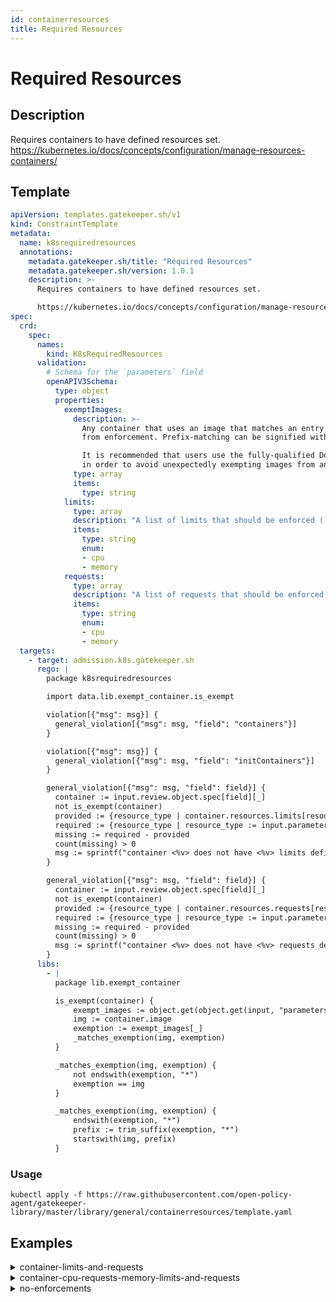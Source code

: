 ```yaml
---
id: containerresources
title: Required Resources
---
```


# Required Resources

## Description
Requires containers to have defined resources set.
https://kubernetes.io/docs/concepts/configuration/manage-resources-containers/

## Template
```yaml
apiVersion: templates.gatekeeper.sh/v1
kind: ConstraintTemplate
metadata:
  name: k8srequiredresources
  annotations:
    metadata.gatekeeper.sh/title: "Required Resources"
    metadata.gatekeeper.sh/version: 1.0.1
    description: >-
      Requires containers to have defined resources set.

      https://kubernetes.io/docs/concepts/configuration/manage-resources-containers/
spec:
  crd:
    spec:
      names:
        kind: K8sRequiredResources
      validation:
        # Schema for the `parameters` field
        openAPIV3Schema:
          type: object
          properties:
            exemptImages:
              description: >-
                Any container that uses an image that matches an entry in this list will be excluded
                from enforcement. Prefix-matching can be signified with `*`. For example: `my-image-*`.

                It is recommended that users use the fully-qualified Docker image name (e.g. start with a domain name)
                in order to avoid unexpectedly exempting images from an untrusted repository.
              type: array
              items:
                type: string
            limits:
              type: array
              description: "A list of limits that should be enforced (`cpu`, `memory`, or both)."
              items:
                type: string
                enum:
                - cpu
                - memory
            requests:
              type: array
              description: "A list of requests that should be enforced (`cpu`, `memory`, or both)."
              items:
                type: string
                enum:
                - cpu
                - memory
  targets:
    - target: admission.k8s.gatekeeper.sh
      rego: |
        package k8srequiredresources

        import data.lib.exempt_container.is_exempt

        violation[{"msg": msg}] {
          general_violation[{"msg": msg, "field": "containers"}]
        }

        violation[{"msg": msg}] {
          general_violation[{"msg": msg, "field": "initContainers"}]
        }

        general_violation[{"msg": msg, "field": field}] {
          container := input.review.object.spec[field][_]
          not is_exempt(container)
          provided := {resource_type | container.resources.limits[resource_type]}
          required := {resource_type | resource_type := input.parameters.limits[_]}
          missing := required - provided
          count(missing) > 0
          msg := sprintf("container <%v> does not have <%v> limits defined", [container.name, missing])
        }

        general_violation[{"msg": msg, "field": field}] {
          container := input.review.object.spec[field][_]
          not is_exempt(container)
          provided := {resource_type | container.resources.requests[resource_type]}
          required := {resource_type | resource_type := input.parameters.requests[_]}
          missing := required - provided
          count(missing) > 0
          msg := sprintf("container <%v> does not have <%v> requests defined", [container.name, missing])
        }
      libs:
        - |
          package lib.exempt_container

          is_exempt(container) {
              exempt_images := object.get(object.get(input, "parameters", {}), "exemptImages", [])
              img := container.image
              exemption := exempt_images[_]
              _matches_exemption(img, exemption)
          }

          _matches_exemption(img, exemption) {
              not endswith(exemption, "*")
              exemption == img
          }

          _matches_exemption(img, exemption) {
              endswith(exemption, "*")
              prefix := trim_suffix(exemption, "*")
              startswith(img, prefix)
          }

```

### Usage
```shell
kubectl apply -f https://raw.githubusercontent.com/open-policy-agent/gatekeeper-library/master/library/general/containerresources/template.yaml
```
## Examples
<details>
<summary>container-limits-and-requests</summary><blockquote>

<details>
<summary>constraint</summary>

```yaml
apiVersion: constraints.gatekeeper.sh/v1beta1
kind: K8sRequiredResources
metadata:
  name: container-must-have-limits-and-requests
spec:
  match:
    kinds:
      - apiGroups: [""]
        kinds: ["Pod"]
  parameters:
    limits:
      - cpu
      - memory
    requests:
      - cpu
      - memory

```

Usage

```shell
kubectl apply -f https://raw.githubusercontent.com/open-policy-agent/gatekeeper-library/master/library/general/containerresources/samples/container-must-have-limits-and-requests/constraint.yaml
```

</details>

<details>
<summary>limits-and-requests-defined-allowed</summary>

```yaml
apiVersion: v1
kind: Pod
metadata:
  name: opa-allowed
  labels:
    owner: me.agilebank.demo
spec:
  containers:
    - name: opa
      image: openpolicyagent/opa:0.9.2
      args:
        - "run"
        - "--server"
        - "--addr=localhost:8080"
      resources:
        limits:
          cpu: "100m"
          memory: "1Gi"
        requests:
          cpu: "100m"
          memory: "1Gi"


```

Usage

```shell
kubectl apply -f https://raw.githubusercontent.com/open-policy-agent/gatekeeper-library/master/library/general/containerresources/samples/container-must-have-limits-and-requests/limits-and-requests-defined-allowed.yaml
```

</details>
<details>
<summary>only-requests-defined-disallowed</summary>

```yaml
apiVersion: v1
kind: Pod
metadata:
  name: opa-disallowed
  labels:
    owner: me.agilebank.demo
spec:
  containers:
    - name: opa
      image: openpolicyagent/opa:0.9.2
      args:
        - "run"
        - "--server"
        - "--addr=localhost:8080"
      resources:
        requests:
          cpu: "100m"
          memory: "2Gi"

```

Usage

```shell
kubectl apply -f https://raw.githubusercontent.com/open-policy-agent/gatekeeper-library/master/library/general/containerresources/samples/container-must-have-limits-and-requests/only-requests-defined-disallowed.yaml
```

</details>
<details>
<summary>only-cpu-requests-and-memory-limits-defined-disallowed</summary>

```yaml
apiVersion: v1
kind: Pod
metadata:
  name: opa-disallowed
  labels:
    owner: me.agilebank.demo
spec:
  containers:
    - name: opa
      image: openpolicyagent/opa:0.9.2
      args:
        - "run"
        - "--server"
        - "--addr=localhost:8080"
      resources:
        requests:
          cpu: "100m"
        limits:
          memory: "2Gi"

```

Usage

```shell
kubectl apply -f https://raw.githubusercontent.com/open-policy-agent/gatekeeper-library/master/library/general/containerresources/samples/container-must-have-limits-and-requests/only-cpu-requests-and-memory-limits-defined-disallowed.yaml
```

</details>
<details>
<summary>only-memory-limits-defined-disallowed</summary>

```yaml
apiVersion: v1
kind: Pod
metadata:
  name: opa-disallowed
  labels:
    owner: me.agilebank.demo
spec:
  containers:
    - name: opa
      image: openpolicyagent/opa:0.9.2
      args:
        - "run"
        - "--server"
        - "--addr=localhost:8080"
      resources:
        limits:
          memory: "2Gi"

```

Usage

```shell
kubectl apply -f https://raw.githubusercontent.com/open-policy-agent/gatekeeper-library/master/library/general/containerresources/samples/container-must-have-limits-and-requests/only-memory-limits-defined-disallowed.yaml
```

</details>


</blockquote></details><details>
<summary>container-cpu-requests-memory-limits-and-requests</summary><blockquote>

<details>
<summary>constraint</summary>

```yaml
apiVersion: constraints.gatekeeper.sh/v1beta1
kind: K8sRequiredResources
metadata:
  name: container-must-have-cpu-requests-memory-limits-and-requests
spec:
  match:
    kinds:
      - apiGroups: [""]
        kinds: ["Pod"]
  parameters:
    limits:
      - memory
    requests:
      - cpu
      - memory

```

Usage

```shell
kubectl apply -f https://raw.githubusercontent.com/open-policy-agent/gatekeeper-library/master/library/general/containerresources/samples/container-must-have-cpu-requests-memory-limits-and-requests/constraint.yaml
```

</details>

<details>
<summary>limits-and-requests-defined-allowed</summary>

```yaml
apiVersion: v1
kind: Pod
metadata:
  name: opa-allowed
  labels:
    owner: me.agilebank.demo
spec:
  containers:
    - name: opa
      image: openpolicyagent/opa:0.9.2
      args:
        - "run"
        - "--server"
        - "--addr=localhost:8080"
      resources:
        limits:
          cpu: "100m"
          memory: "1Gi"
        requests:
          cpu: "100m"
          memory: "1Gi"


```

Usage

```shell
kubectl apply -f https://raw.githubusercontent.com/open-policy-agent/gatekeeper-library/master/library/general/containerresources/samples/container-must-have-cpu-requests-memory-limits-and-requests/limits-and-requests-defined-allowed.yaml
```

</details>
<details>
<summary>only-cpu-requests-and-memory-limits-and-requests-defined-allowed</summary>

```yaml
apiVersion: v1
kind: Pod
metadata:
  name: opa-disallowed
  labels:
    owner: me.agilebank.demo
spec:
  containers:
    - name: opa
      image: openpolicyagent/opa:0.9.2
      args:
        - "run"
        - "--server"
        - "--addr=localhost:8080"
      resources:
        limits:
          memory: "2Gi"
        requests:
          cpu: "100m"
          memory: "2Gi"

```

Usage

```shell
kubectl apply -f https://raw.githubusercontent.com/open-policy-agent/gatekeeper-library/master/library/general/containerresources/samples/container-must-have-cpu-requests-memory-limits-and-requests/only-cpu-requests-and-memory-limits-and-requests-defined-allowed.yaml
```

</details>
<details>
<summary>only-requests-defined-disallowed</summary>

```yaml
apiVersion: v1
kind: Pod
metadata:
  name: opa-disallowed
  labels:
    owner: me.agilebank.demo
spec:
  containers:
    - name: opa
      image: openpolicyagent/opa:0.9.2
      args:
        - "run"
        - "--server"
        - "--addr=localhost:8080"
      resources:
        requests:
          cpu: "100m"
          memory: "2Gi"

```

Usage

```shell
kubectl apply -f https://raw.githubusercontent.com/open-policy-agent/gatekeeper-library/master/library/general/containerresources/samples/container-must-have-cpu-requests-memory-limits-and-requests/only-requests-defined-disallowed.yaml
```

</details>
<details>
<summary>only-memory-limits-defined-disallowed</summary>

```yaml
apiVersion: v1
kind: Pod
metadata:
  name: opa-disallowed
  labels:
    owner: me.agilebank.demo
spec:
  containers:
    - name: opa
      image: openpolicyagent/opa:0.9.2
      args:
        - "run"
        - "--server"
        - "--addr=localhost:8080"
      resources:
        limits:
          memory: "2Gi"

```

Usage

```shell
kubectl apply -f https://raw.githubusercontent.com/open-policy-agent/gatekeeper-library/master/library/general/containerresources/samples/container-must-have-cpu-requests-memory-limits-and-requests/only-memory-limits-defined-disallowed.yaml
```

</details>
<details>
<summary>empty-resources-disallowed</summary>

```yaml
apiVersion: v1
kind: Pod
metadata:
  name: opa-disallowed
  labels:
    owner: me.agilebank.demo
spec:
  containers:
    - name: opa
      image: openpolicyagent/opa:0.9.2
      args:
        - "run"
        - "--server"
        - "--addr=localhost:8080"
      resources: {}

```

Usage

```shell
kubectl apply -f https://raw.githubusercontent.com/open-policy-agent/gatekeeper-library/master/library/general/containerresources/samples/container-must-have-cpu-requests-memory-limits-and-requests/empty-resources-disallowed.yaml
```

</details>


</blockquote></details><details>
<summary>no-enforcements</summary><blockquote>

<details>
<summary>constraint</summary>

```yaml
apiVersion: constraints.gatekeeper.sh/v1beta1
kind: K8sRequiredResources
metadata:
  name: no-enforcements
spec:
  match:
    kinds:
      - apiGroups: [""]
        kinds: ["Pod"]

```

Usage

```shell
kubectl apply -f https://raw.githubusercontent.com/open-policy-agent/gatekeeper-library/master/library/general/containerresources/samples/no-enforcements/constraint.yaml
```

</details>

<details>
<summary>limits-and-requests-defined-allowed</summary>

```yaml
apiVersion: v1
kind: Pod
metadata:
  name: opa-allowed
  labels:
    owner: me.agilebank.demo
spec:
  containers:
    - name: opa
      image: openpolicyagent/opa:0.9.2
      args:
        - "run"
        - "--server"
        - "--addr=localhost:8080"
      resources:
        limits:
          cpu: "100m"
          memory: "1Gi"
        requests:
          cpu: "100m"
          memory: "1Gi"


```

Usage

```shell
kubectl apply -f https://raw.githubusercontent.com/open-policy-agent/gatekeeper-library/master/library/general/containerresources/samples/no-enforcements/limits-and-requests-defined-allowed.yaml
```

</details>
<details>
<summary>only-requests-defined-allowed</summary>

```yaml
apiVersion: v1
kind: Pod
metadata:
  name: opa-disallowed
  labels:
    owner: me.agilebank.demo
spec:
  containers:
    - name: opa
      image: openpolicyagent/opa:0.9.2
      args:
        - "run"
        - "--server"
        - "--addr=localhost:8080"
      resources:
        requests:
          cpu: "100m"
          memory: "2Gi"

```

Usage

```shell
kubectl apply -f https://raw.githubusercontent.com/open-policy-agent/gatekeeper-library/master/library/general/containerresources/samples/no-enforcements/only-requests-defined-allowed.yaml
```

</details>
<details>
<summary>only-cpu-requests-and-memory-limits-defined-allowed</summary>

```yaml
apiVersion: v1
kind: Pod
metadata:
  name: opa-disallowed
  labels:
    owner: me.agilebank.demo
spec:
  containers:
    - name: opa
      image: openpolicyagent/opa:0.9.2
      args:
        - "run"
        - "--server"
        - "--addr=localhost:8080"
      resources:
        requests:
          cpu: "100m"
        limits:
          memory: "2Gi"

```

Usage

```shell
kubectl apply -f https://raw.githubusercontent.com/open-policy-agent/gatekeeper-library/master/library/general/containerresources/samples/no-enforcements/only-cpu-requests-and-memory-limits-defined-allowed.yaml
```

</details>
<details>
<summary>empty-resources-allowed</summary>

```yaml
apiVersion: v1
kind: Pod
metadata:
  name: opa-disallowed
  labels:
    owner: me.agilebank.demo
spec:
  containers:
    - name: opa
      image: openpolicyagent/opa:0.9.2
      args:
        - "run"
        - "--server"
        - "--addr=localhost:8080"
      resources: {}

```

Usage

```shell
kubectl apply -f https://raw.githubusercontent.com/open-policy-agent/gatekeeper-library/master/library/general/containerresources/samples/no-enforcements/empty-resources-allowed.yaml
```

</details>


</blockquote></details>